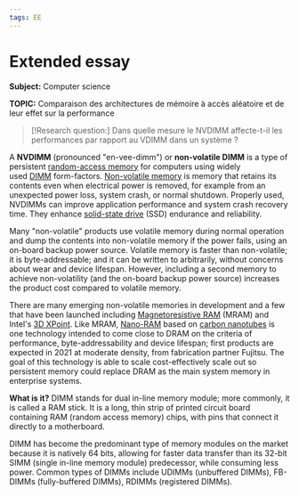 ```yaml
---
tags: EE
---
```


# Extended essay

 **Subject:** Computer science
 
 **TOPIC:** Comparaison des architectures de mémoire à accès aléatoire et de leur effet sur la performance
 
 >[!Research question:]
 > Dans quelle mesure le NVDIMM affecte-t-il les performances par rapport au VDIMM dans un système ?
 
 
A **NVDIMM** (pronounced "en-vee-dimm") or **non-volatile DIMM** is a type of persistent [random-access memory](https://en.wikipedia.org/wiki/Random-access_memory "Random-access memory") for computers using widely used [DIMM](https://en.wikipedia.org/wiki/DIMM "DIMM") form-factors. [Non-volatile memory](https://en.wikipedia.org/wiki/Non-volatile_memory "Non-volatile memory") is memory that retains its contents even when electrical power is removed, for example from an unexpected power loss, system crash, or normal shutdown. Properly used, NVDIMMs can improve application performance and system crash recovery time. They enhance [solid-state drive](https://en.wikipedia.org/wiki/Solid-state_drive "Solid-state drive") (SSD) endurance and reliability.

Many "non-volatile" products use volatile memory during normal operation and dump the contents into non-volatile memory if the power fails, using an on-board backup power source. Volatile memory is faster than non-volatile; it is byte-addressable; and it can be written to arbitrarily, without concerns about wear and device lifespan. However, including a second memory to achieve non-volatility (and the on-board backup power source) increases the product cost compared to volatile memory.

There are many emerging non-volatile memories in development and a few that have been launched including [Magnetoresistive RAM](https://en.wikipedia.org/wiki/Magnetoresistive_RAM "Magnetoresistive RAM") (MRAM) and Intel's [3D XPoint](https://en.wikipedia.org/wiki/3D_XPoint "3D XPoint"). Like MRAM, [Nano-RAM](https://en.wikipedia.org/wiki/Nano-RAM "Nano-RAM") based on [carbon nanotubes](https://en.wikipedia.org/wiki/Carbon_nanotube "Carbon nanotube") is one technology intended to come close to DRAM on the criteria of performance, byte-addressability and device lifespan; first products are expected in 2021 at moderate density, from fabrication partner Fujitsu. The goal of this technology is able to scale cost-effectively scale out so persistent memory could replace DRAM as the main system memory in enterprise systems.



**What is it?** 
DIMM stands for dual in-line memory module; more commonly, it is called a RAM stick. It is a long, thin strip of printed circuit board containing RAM (random access memory) chips, with pins that connect it directly to a motherboard.  
  
DIMM has become the predominant type of memory modules on the market because it is natively 64 bits, allowing for faster data transfer than its 32-bit SIMM (single in-line memory module) predecessor, while consuming less power. Common types of DIMMs include UDIMMs (unbuffered DIMMs), FB-DIMMs (fully-buffered DIMMs), RDIMMs (registered DIMMs).